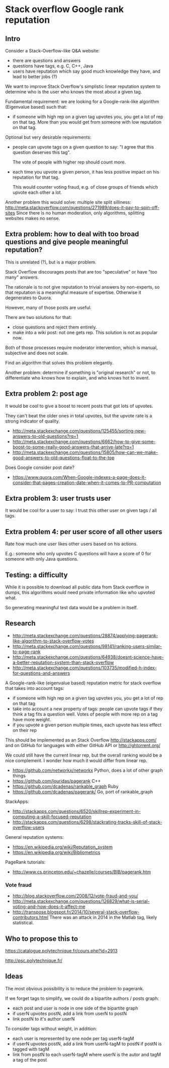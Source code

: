 # Stack overflow Google rank reputation

## Intro

Consider a Stack-Overflow-like Q&A website:

- there are questions and answers
- questions have tags, e.g. C, C++, Java
- users have reputation which say good much knowledge they have, and lead to better jobs (?)

We want to improve Stack Overflow's simplistic linear reputation system to determine who is the user who knows the most about a given tag.

Fundamental requirement: we are looking for a Google-rank-like algorithm (Eigenvalue based) such that:

-   if someone with high rep on a given tag upvotes you, you get a lot of rep on that tag. More than you would get from someone with low reputation on that tag.

Optional but very desirable requirements:

-   people can upvote tags on a given question to say: "I agree that this question deserves this tag".

    The vote of people with higher rep should count more.

-   each time you upvote a given person, it has less positive impact on his reputation for that tag.

    This would counter voting fraud, e.g. of close groups of friends which upvote each other a lot.

Another problem this would solve: multiple site split silliness: <http://meta.stackoverflow.com/questions/271989/does-it-pay-to-spin-off-sites> Since there is no human moderation, only algorithms, splitting websites makes no sense.

## Extra problem: how to deal with too broad questions and give people meaningful reputation?

This is unrelated (?), but is a major problem.

Stack Overflow discourages posts that are too "speculative" or have "too many" answers.

The rationale is to not give reputation to trivial answers by non-experts, so that reputation is a meaningful measure of expertise. Otherwise it degenerates to Quora.

However, many of those posts are useful.

There are two solutions for that:

- close questions and reject them entirely.
- make into a wiki post: not one gets rep. This solution is not as popular now.

Both of those processes require moderator intervention, which is manual, subjective and does not scale.

Find an algorithm that solves this problem elegantly.

Another problem: determine if something is "original research" or not, to differentiate who knows how to explain, and who knows hot to invent.

## Extra problem 2: post age

It would be cool to give a boost to recent posts that got lots of upvotes.

They can't beat the older ones in total upvotes, but the upvote rate is a strong indicator of quality.

- http://meta.stackexchange.com/questions/125455/sorting-new-answers-to-old-questions?rq=1
- http://meta.stackexchange.com/questions/6662/how-to-give-some-boost-to-some-really-good-answers-that-arrive-late?rq=1
- http://meta.stackexchange.com/questions/15805/how-can-we-make-good-answers-to-old-questions-float-to-the-top

Does Google consider post date?

- https://www.quora.com/When-Google-indexes-a-page-does-it-consider-that-pages-creation-date-when-it-comes-to-PR-computation

## Extra problem 3: user trusts user

It would be cool for a user to say: I trust this other user on given tags / all tags.

## Extra problem 4: per user score of all other users

Rate how much one user likes other users based on his actions.

E.g.: someone who only upvotes C questions will have a score of 0 for someone with only Java questions.

## Testing: a difficulty

While it is possible to download all public data from Stack overflow in dumps, this algorithms would need private information like who upvoted what.

So generating meaningful test data would be a problem in itself.

## Research

- http://meta.stackexchange.com/questions/28874/applying-pagerank-like-algorithm-to-stack-overflow-votes
- http://meta.stackexchange.com/questions/98141/ranking-users-similar-to-page-rank
- http://meta.stackexchange.com/questions/64938/doesnt-science-have-a-better-reputation-system-than-stack-overflow
- http://meta.stackexchange.com/questions/103735/modified-h-index-for-questions-and-answers

A Google-rank-like (eigenvalue based) reputation metric for stack overflow that takes into account tags:

- if someone with high rep on a given tag upvotes you, you get a lot of rep on that tag
- take into account a new property of tags: people can upvote tags if they think a tag fits a question well. Votes of people with more rep on a tag have more weight.
- if you upvote a given person multiple times, each upvote has less effect on their rep

This should be implemented as an Stack Overflow http://stackapps.com/ and on GitHub for languages with either GitHub API or http://ghtorrent.org/

We could still have the current linear rep, but the overall ranking would be a nice complement. I wonder how much it would differ from linear rep.

- https://github.com/networkx/networkx Python, does a lot of other graph things
- https://github.com/louridas/pagerank C++
- https://github.com/dcadenas/rankable_graph Ruby
- https://github.com/dcadenas/pagerank/ Go, port of rankable_graph

StackApps:

- http://stackapps.com/questions/6520/skillrep-experiment-in-computing-a-skill-focused-reputation
- http://stackapps.com/questions/6298/stackrating-tracks-skill-of-stack-overflow-users

General reputation systems:

- https://en.wikipedia.org/wiki/Reputation_system
- https://en.wikipedia.org/wiki/Bibliometrics

PageRank tutorials:

- http://www.cs.princeton.edu/~chazelle/courses/BIB/pagerank.htm

### Vote fraud

- <http://blog.stackoverflow.com/2008/12/vote-fraud-and-you/>
- <http://meta.stackexchange.com/questions/126829/what-is-serial-voting-and-how-does-it-affect-me>
- <http://transpose.blogspot.fr/2014/10/several-stack-overflow-contributors.html> There was an attack in 2014 in the Matlab tag, likely statistical.

## Who to propose this to

<https://catalogue.polytechnique.fr/cours.php?id=2913>

<http://psc.polytechnique.fr/>

## Ideas

The most obvious possibility is to reduce the problem to pagerank.

If we forget tags to simplify, we could do a bipartite authors / posts graph:

- each post and user is node in one side of the bipartite graph
- if userN upvotes postN, add a link from userN to postN
- link postN to it's author userN

To consider tags without weight, in addition:

- each user is represented by one node per tag userN-tagM
- if userN upvotes postN, add a link from userN-tagM to postN if postN is tagged with tagM
- link from postN to each userN-tagM where userN is the autor and tagM a tag of the post
